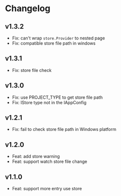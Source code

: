 # Changelog

## v1.3.2

- Fix: can't wrap `store.Provider` to nested page
- Fix: compatible store file path in windows


## v1.3.1

- Fix: store file check

## v1.3.0

- Fix: use PROJECT_TYPE to get store file path
- Fix: IStore type not in the IAppConfig

## v1.2.1

- Fix: fail to check store file path in Windows platform

## v1.2.0

- Feat: add store warning
- Feat: support watch store file change

## v1.1.0

- Feat: support more entry use store
